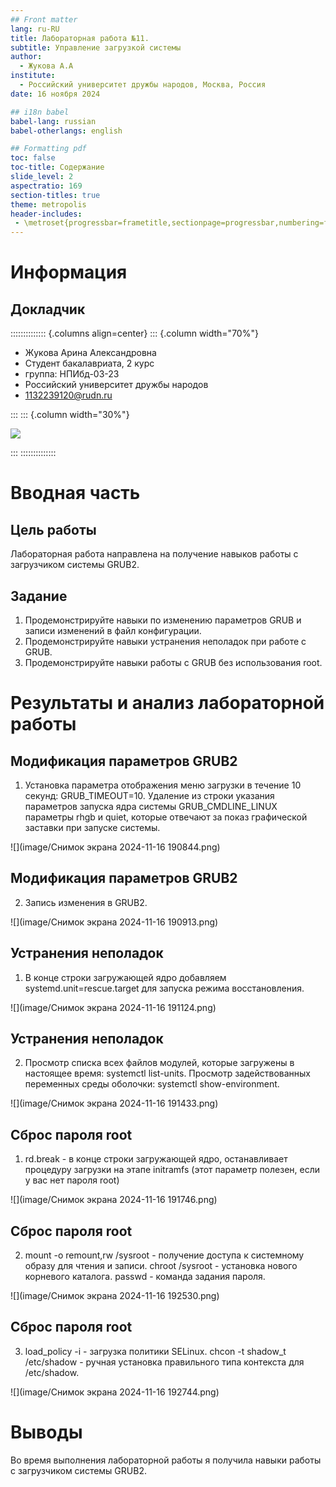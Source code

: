 ```yaml
---
## Front matter
lang: ru-RU
title: Лабораторная работа №11.
subtitle: Управление загрузкой системы
author:
  - Жукова А.А
institute:
  - Российский университет дружбы народов, Москва, Россия
date: 16 ноября 2024

## i18n babel
babel-lang: russian
babel-otherlangs: english

## Formatting pdf
toc: false
toc-title: Содержание
slide_level: 2
aspectratio: 169
section-titles: true
theme: metropolis
header-includes:
 - \metroset{progressbar=frametitle,sectionpage=progressbar,numbering=fraction}
---
```


# Информация

## Докладчик

:::::::::::::: {.columns align=center}
::: {.column width="70%"}

  * Жукова Арина Александровна
  * Студент бакалавриата, 2 курс
  * группа: НПИбд-03-23
  * Российский университет дружбы народов
  * [1132239120@rudn.ru](mailto:1132239120@rudn.ru)

:::
::: {.column width="30%"}

![](./image/zhukova.jpg)

:::
::::::::::::::

# Вводная часть

## Цель работы

Лабораторная работа направлена на получение навыков работы с загрузчиком системы GRUB2.

## Задание

1. Продемонстрируйте навыки по изменению параметров GRUB и записи изменений в файл конфигурации.
2. Продемонстрируйте навыки устранения неполадок при работе с GRUB.
3. Продемонстрируйте навыки работы с GRUB без использования root.

# Результаты и анализ лабораторной работы

## Модификация параметров GRUB2

1. Установка параметра отображения меню загрузки в течение 10 секунд: GRUB_TIMEOUT=10. Удаление из строки указания параметров запуска ядра системы GRUB_CMDLINE_LINUX параметры rhgb и quiet, которые отвечают за показ графической заставки при запуске системы.

![](image/Снимок экрана 2024-11-16 190844.png)

## Модификация параметров GRUB2

2. Запись изменения в GRUB2.

![](image/Снимок экрана 2024-11-16 190913.png)

## Устранения неполадок

1. В конце строки загружающей ядро добавляем systemd.unit=rescue.target для запуска режима восстановления.

![](image/Снимок экрана 2024-11-16 191124.png)

## Устранения неполадок

2. Просмотр списка всех файлов модулей, которые загружены в настоящее время: systemctl list-units. Просмотр задействованных переменных среды оболочки: systemctl show-environment.

![](image/Снимок экрана 2024-11-16 191433.png)

## Сброс пароля root

1. rd.break - в конце строки загружающей ядро, останавливает процедуру загрузки на этапе initramfs (этот параметр полезен, если у вас нет пароля root)

![](image/Снимок экрана 2024-11-16 191746.png)

## Сброс пароля root

2. mount -o remount,rw /sysroot - получение доступа к системному образу для чтения и записи. chroot /sysroot - установка нового корневого каталога. passwd - команда задания пароля.

![](image/Снимок экрана 2024-11-16 192530.png)

## Сброс пароля root

3. load_policy -i - загрузка политики SELinux. chcon -t shadow_t /etc/shadow - ручная установка правильного типа контекста для /etc/shadow.

![](image/Снимок экрана 2024-11-16 192744.png)

# Выводы

Во время выполнения лабораторной работы я получила навыки работы с загрузчиком системы GRUB2.

